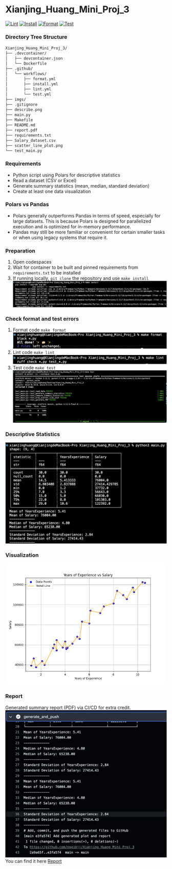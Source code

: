 # Xianjing_Huang_Mini_Proj_3
[![Lint](https://github.com/nogibjj/Xianjing_Huang_Mini_Proj_3/actions/workflows/lint.yml/badge.svg)](https://github.com/nogibjj/Xianjing_Huang_Mini_Proj_3/actions/workflows/lint.yml)
[![Install](https://github.com/nogibjj/Xianjing_Huang_Mini_Proj_3/actions/workflows/install.yml/badge.svg)](https://github.com/nogibjj/Xianjing_Huang_Mini_Proj_3/actions/workflows/install.yml)
[![Format](https://github.com/nogibjj/Xianjing_Huang_Mini_Proj_3/actions/workflows/format.yml/badge.svg)](https://github.com/nogibjj/Xianjing_Huang_Mini_Proj_3/actions/workflows/format.yml)
[![Test](https://github.com/nogibjj/Xianjing_Huang_Mini_Proj_3/actions/workflows/test.yml/badge.svg)](https://github.com/nogibjj/Xianjing_Huang_Mini_Proj_3/actions/workflows/test.yml)

### Directory Tree Structure
```
Xianjing_Huang_Mini_Proj_3/
├── .devcontainer/
│   ├── devcontainer.json
│   └── Dockerfile
├── .github/
│   └── workflows/
│       ├── format.yml
│       ├── install.yml
│       ├── lint.yml
│       └── test.yml
├── imgs/
├── .gitignore
├── describe.png
├── main.py
├── Makefile
├── README.md
├── report.pdf
├── requirements.txt
├── Salary_dataset.csv
├── scatter_line_plot.png
└── test_main.py
```

### Requirements
* Python script using Polars for descriptive statistics
* Read a dataset (CSV or Excel)
* Generate summary statistics (mean, median, standard deviation)
* Create at least one data visualization

### Polars vs Pandas
* Polars generally outperforms Pandas in terms of speed, especially for large datasets. This is because Polars is designed for parallelized execution and is optimized for in-memory performance.
* Pandas may still be more familiar or convenient for certain smaller tasks or when using legacy systems that require it.


### Preparation
1. Open codespaces
2. Wait for container to be built and pinned requirements from `requirements.txt` to be installed
3. If running locally, `git clone` the repository and use `make install`
![0](/imgs/000.png)

### Check format and test errors
1. Format code `make format`
![1](/imgs/001.png)
2. Lint code `make lint`
![2](/imgs/002.png)
3. Test code `make test`
![3](/imgs/003.png)

### Descriptive Statistics
![4](/imgs/004.png)

### Visualization
![6](/scatter_line_plot.png)

### Report
Generated summary report (PDF) via CI/CD for extra credit.
![5](/imgs/005.png)
You can find it here [Report](/report.pdf)



